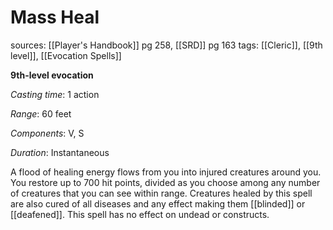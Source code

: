 # Mass Heal
sources: [[Player's Handbook]] pg 258, [[SRD]] pg 163
tags: [[Cleric]], [[9th level]], [[Evocation Spells]]

**9th-level evocation**

*Casting time*: 1 action

*Range*: 60 feet

*Components*: V, S

*Duration*: Instantaneous

A flood of healing energy flows from you into injured creatures around you. You restore up to 700 hit points, divided as you choose among any number of creatures that you can see within range. Creatures healed by this spell are also cured of all diseases and any effect making them [[blinded]] or [[deafened]]. This spell has no effect on undead or constructs.
